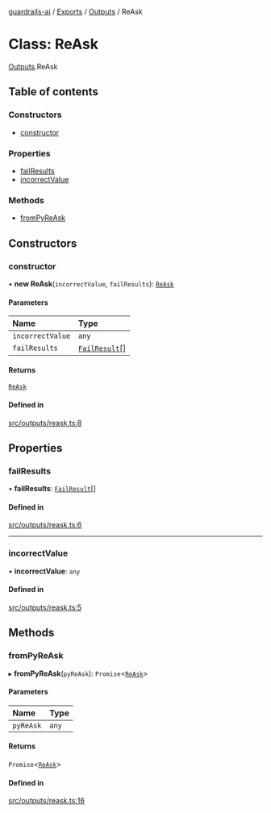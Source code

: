 [guardrails-ai](../README.md) / [Exports](../modules.md) / [Outputs](../modules/Outputs.md) / ReAsk

# Class: ReAsk

[Outputs](../modules/Outputs.md).ReAsk

## Table of contents

### Constructors

- [constructor](Outputs.ReAsk.md#constructor)

### Properties

- [failResults](Outputs.ReAsk.md#failresults)
- [incorrectValue](Outputs.ReAsk.md#incorrectvalue)

### Methods

- [fromPyReAsk](Outputs.ReAsk.md#frompyreask)

## Constructors

### constructor

• **new ReAsk**(`incorrectValue`, `failResults`): [`ReAsk`](Outputs.ReAsk.md)

#### Parameters

| Name | Type |
| :------ | :------ |
| `incorrectValue` | `any` |
| `failResults` | [`FailResult`](Outputs.FailResult.md)[] |

#### Returns

[`ReAsk`](Outputs.ReAsk.md)

#### Defined in

[src/outputs/reask.ts:8](https://github.com/guardrails-ai/guardrails-js/blob/32d5cab/src/outputs/reask.ts#L8)

## Properties

### failResults

• **failResults**: [`FailResult`](Outputs.FailResult.md)[]

#### Defined in

[src/outputs/reask.ts:6](https://github.com/guardrails-ai/guardrails-js/blob/32d5cab/src/outputs/reask.ts#L6)

___

### incorrectValue

• **incorrectValue**: `any`

#### Defined in

[src/outputs/reask.ts:5](https://github.com/guardrails-ai/guardrails-js/blob/32d5cab/src/outputs/reask.ts#L5)

## Methods

### fromPyReAsk

▸ **fromPyReAsk**(`pyReAsk`): `Promise`\<[`ReAsk`](Outputs.ReAsk.md)\>

#### Parameters

| Name | Type |
| :------ | :------ |
| `pyReAsk` | `any` |

#### Returns

`Promise`\<[`ReAsk`](Outputs.ReAsk.md)\>

#### Defined in

[src/outputs/reask.ts:16](https://github.com/guardrails-ai/guardrails-js/blob/32d5cab/src/outputs/reask.ts#L16)

